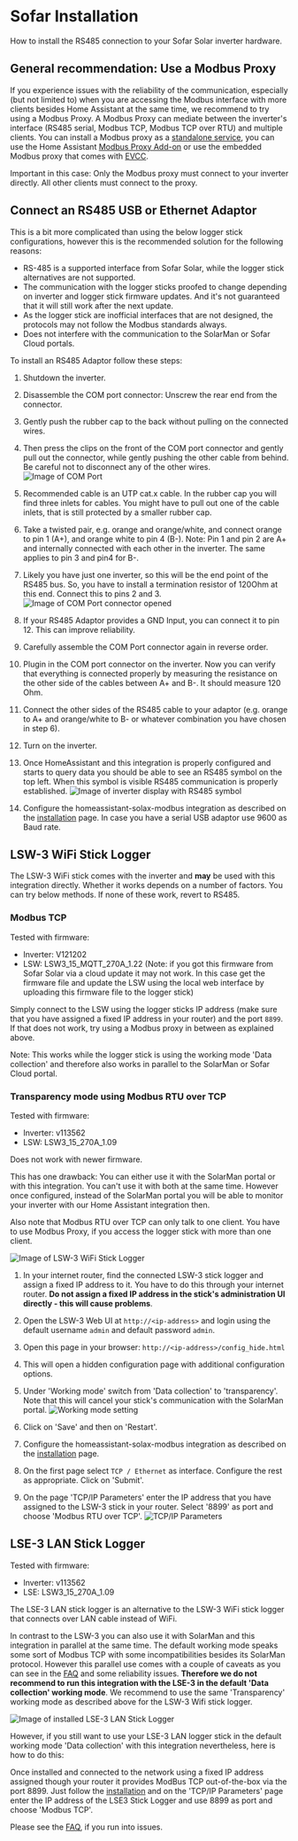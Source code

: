 # Sofar Installation

How to install the RS485 connection to your Sofar Solar inverter hardware.

## General recommendation: Use a Modbus Proxy

If you experience issues with the reliability of the communication, especially (but not limited to) when you are accessing the Modbus interface with more clients besides Home Assistant at the same time, we recommend to try using a Modbus Proxy. A Modbus Proxy can mediate between the inverter's interface (RS485 serial, Modbus TCP, Modbus TCP over RTU) and multiple clients. You can install a Modbus proxy as a [standalone service](https://github.com/tiagocoutinho/modbus-proxy), you can use the Home Assistant [Modbus Proxy Add-on](https://github.com/Akulatraxas/ha-modbusproxy) or use the embedded Modbus proxy that comes with [EVCC](https://docs.evcc.io/en/docs/reference/configuration/modbusproxy).

Important in this case: Only the Modbus proxy must connect to your inverter directly. All other clients must connect to the proxy.

## Connect an RS485 USB or Ethernet Adaptor

This is a bit more complicated than using the below logger stick configurations, however this is the recommended solution for the following reasons:

- RS-485 is a supported interface from Sofar Solar, while the logger stick alternatives are not supported.
- The communication with the logger sticks proofed to change depending on inverter and logger stick firmware updates. And it's not guaranteed that it will still work after the next update.
- As the logger stick are inofficial interfaces that are not designed, the protocols may not follow the Modbus standards always.
- Does not interfere with the communication to the SolarMan or Sofar Cloud portals.

To install an RS485 Adaptor follow these steps:

1. Shutdown the inverter.
2. Disassemble the COM port connector: Unscrew the rear end from the connector. 
3. Gently push the rubber cap to the back without pulling on the connected wires.
4. Then press the clips on the front of the COM port connector and gently pull out the connector, while gently pushing the other cable from behind. Be careful not to disconnect any of the other wires.
   ![Image of COM Port](images/installation-sofar-com-port.png)

5. Recommended cable is an UTP cat.x cable. In the rubber cap you will find three inlets for cables. You might have to pull out one of the cable inlets, that is still protected by a smaller rubber cap.
6. Take a twisted pair, e.g. orange and orange/white, and connect orange to pin 1 (A+), and orange white to pin 4 (B-). Note: Pin 1 and pin 2 are A+ and internally connected with each other in the inverter. The same applies to pin 3 and pin4 for B-.
7. Likely you have just one inverter, so this will be the end point of the RS485 bus. So, you have to install a termination resistor of 120Ohm at this end. Connect this to pins 2 and 3.
   ![Image of COM Port connector opened](images/installation-sofar-com-port-open.png)

8. If your RS485 Adaptor provides a GND Input, you can connect it to pin 12. This can improve reliability.
9. Carefully assemble the COM Port connector again in reverse order.
10. Plugin in the COM port connector on the inverter. Now you can verify that everything is connected properly by measuring the resistance on the other side of the cables between A+ and B-. It should measure 120 Ohm.
11. Connect the other sides of the RS485 cable to your adaptor (e.g. orange to A+ and orange/white to B- or whatever combination you have chosen in step 6).
12. Turn on the inverter.
13. Once HomeAssistant and this integration is properly configured and starts to query data you should be able to see an RS485 symbol on the top left. When this symbol is visible RS485 communication is properly established.
   ![Image of inverter display with RS485 symbol](images/installation-sofar-display.png)
14. Configure the homeassistant-solax-modbus integration as described on the [installation](installation.md) page. In case you have a serial USB adaptor use 9600 as Baud rate.

## LSW-3 WiFi Stick Logger

The LSW-3 WiFi stick comes with the inverter and **may** be used with this integration directly. Whether it works depends on a number of factors. You can try below methods. If none of these work, revert to RS485.

### Modbus TCP

Tested with firmware:
- Inverter: V121202
- LSW:  LSW3_15_MQTT_270A_1.22 (Note: if you got this firmware from Sofar Solar via a cloud update it may not work. In this case get the firmware file and update the LSW using the local web interface by uploading this firmware file to the logger stick)

Simply connect to the LSW using the logger sticks IP address (make sure that you have assigned a fixed IP address in your router) and the port `8899`. If that does not work, try using a Modbus proxy in between as explained above.

Note: This works while the logger stick is using the working mode 'Data collection' and therefore also works in parallel to the SolarMan or Sofar Cloud portal.


### Transparency mode using Modbus RTU over TCP

Tested with firmware:
- Inverter: v113562
- LSW:  LSW3_15_270A_1.09

Does not work with newer firmware.

This has one drawback: You can either use it with the SolarMan portal or with this integration. You can't use it with both at the same time. However once configured, instead of the SolarMan portal you will be able to monitor your inverter with our Home Assistant integration then.

Also note that Modbus RTU over TCP can only talk to one client. You have to use Modbus Proxy, if you access the logger stick with more than one client.

![Image of LSW-3 WiFi Stick Logger](images/adaptor-sofar-lsw3-wifi-logger.png)

1. In your internet router, find the connected LSW-3 stick logger and assign a fixed IP address to it. You have to do this through your internet router. **Do not assign a fixed IP address in the stick's administration UI directly - this will cause problems**.
2. Open the LSW-3 Web UI at `http://<ip-address>` and login using the default username `admin` and default password `admin`.
3. Open this page in your browser: `http://<ip-address>/config_hide.html`
4. This will open a hidden configuration page with additional configuration options.
5. Under 'Working mode' switch from 'Data collection' to 'transparency'. Note that this will cancel your stick's communication with the SolarMan portal.
   ![Working mode setting](images/installation-sofar-working-mode.png)

6. Click on 'Save' and then on 'Restart'.
7. Configure the homeassistant-solax-modbus integration as described on the [installation](installation.md) page.
8. On the first page select `TCP / Ethernet` as interface. Configure the rest as appropriate. Click on 'Submit'.
9. On the page 'TCP/IP Parameters' enter the IP address that you have assigned to the LSW-3 stick in your router. Select '8899' as port and choose 'Modbus RTU over TCP'.
   ![TCP/IP Parameters](images/installation-sofar-setup-tcpip.png) 

## LSE-3 LAN Stick Logger

Tested with firmware:
- Inverter: v113562
- LSE:  LSW3_15_270A_1.09

The LSE-3 LAN stick logger is an alternative to the LSW-3 WiFi stick logger that connects over LAN cable instead of WiFi. 

In contrast to the LSW-3 you can also use it with SolarMan and this integration in parallel at the same time. The default working mode speaks some sort of Modbus TCP with some incompatibilities besides its SolarMan protocol. However this parallel use comes with a couple of caveats as you can see in the [FAQ](./sofar-faq.md) and some reliability issues. **Therefore we do not recommend to run this integration with the LSE-3 in the default 'Data collection' working mode**. We recommend to use the same 'Transparency' working mode as described above for the LSW-3 Wifi stick logger.

![Image of installed LSE-3 LAN Stick Logger](images/installation-sofar-lse3-stick-logger.png)

However, if you still want to use your LSE-3 LAN logger stick in the default working mode 'Data collection' with this integration nevertheless, here is how to do this:

Once installed and connected to the network using a fixed IP address assigned though your router it provides ModBus TCP out-of-the-box via the port 8899. Just follow the [installation](installation.md) and on the 'TCP/IP Parameters' page enter the IP address of the LSE3 Stick Logger and use 8899 as port and choose 'Modbus TCP'.

Please see the [FAQ](./sofar-faq.md), if you run into issues.

